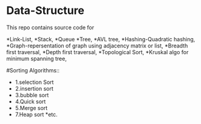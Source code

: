 # Data-Structure
This repo contains source code for 

*Link-List,
*Stack,
*Queue
*Tree,
*AVL tree,
*Hashing-Quadratic hashing,
*Graph-repersentation of graph using adjacency matrix or list,
*Breadth first traversal,
*Depth first traversal,
*Topological Sort,
*Kruskal algo for minimum spanning tree,

#Sorting Algorithms::
*  1.selection Sort
*  2.insertion sort
*  3.bubble sort
*  4.Quick sort
*  5.Merge sort
*  7.Heap sort
*etc. 
